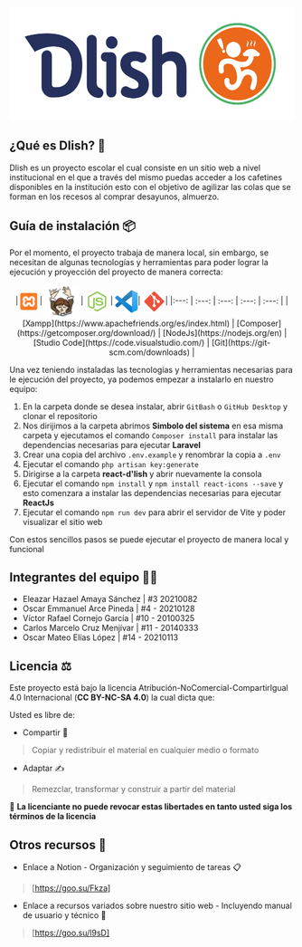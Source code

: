 
<p align="center">
    <img src='./public/readme-src/logo.png' height='200'>
</p>

## ¿Qué es Dlish? 💬
Dlish es un proyecto escolar el cual consiste en un sitio web a nivel institucional en el que a través del mismo puedas acceder a los cafetines disponibles en la institución esto con el objetivo de agilizar las colas que se forman en los recesos al comprar desayunos, almuerzo.

## Guía de instalación 📦
Por el momento, el proyecto trabaja de manera local, sin embargo, se necesitan de algunas tecnologías y herramientas para poder lograr la ejecución y proyección del proyecto de manera correcta:

<div align="center">
    | <img src="./public/readme-src/xampp-ico.svg" align='center' height='30' width='30'>  | <img src="./public/readme-src/composer-ico.svg" align='center' height='60' width='60'>   |  <img src="./public/readme-src/nodejs-ico.svg" align='center' height='40' width='40'>   | <img src="./public/readme-src/vsc-ico.svg" align='center' height='40' width='40'>| <img src="./public/readme-src/git-ico.svg" align='center' height='40' width='40'>|
|:---:   | :---: | :---: | :---: | :---: |
| [Xampp](https://www.apachefriends.org/es/index.html) | [Composer](https://getcomposer.org/download/)   | [NodeJs](https://nodejs.org/en)  | [Studio Code](https://code.visualstudio.com/) | [Git](https://git-scm.com/downloads) |
</div>

Una vez teniendo instaladas las tecnologías y herramientas necesarias para le ejecución del proyecto, ya podemos empezar a instalarlo en nuestro equipo:

1. En la carpeta donde se desea instalar, abrir `GitBash` o `GitHub Desktop` y clonar el repositorio
2. Nos dirijimos a la carpeta abrimos **Simbolo del sistema** en esa misma carpeta y ejecutamos el comando `Composer install` para instalar las dependencias necesarias para ejecutar **Laravel**
3. Crear una copia del archivo `.env.example` y renombrar la copia a `.env`
4. Ejecutar el comando `php artisan key:generate`
5. Dirigirse a la carpeta **react-d'lish** y abrir nuevamente la consola
6. Ejecutar el comando `npm install` y `npm install react-icons --save` y esto comenzara a instalar las dependencias necesarias para ejecutar **ReactJs**
7. Ejecutar el comando `npm run dev` para abrir el servidor de Vite y poder visualizar el sitio web

Con estos sencillos pasos se puede ejecutar el proyecto de manera local y funcional

## Integrantes del equipo 👨‍💻
- Eleazar Hazael Amaya Sánchez | #3 20210082
- Oscar Emmanuel Arce Pineda   | #4 - 20210128
- Víctor Rafael Cornejo García  | #10 - 20100325 
- Carlos Marcelo Cruz Menjívar | #11 - 20140333
- Oscar Mateo Elías López | #14 - 20210113

## Licencia ⚖️
Este proyecto está bajo la licencia Atribución-NoComercial-CompartirIgual 4.0 Internacional (**CC BY-NC-SA 4.0**) la cual dicta que:

Usted es libre de: 
- Compartir 🤝 
>Copiar y redistribuir el material en cualquier medio o formato

- Adaptar ✍️
>Remezclar, transformar y construir a partir del material

🚫 **La licenciante no puede revocar estas libertades en tanto usted siga los términos de la licencia**

## Otros recursos 📂
- Enlace a Notion - Organización y seguimiento de tareas 📋
>[https://goo.su/Fkza]

- Enlace a recursos variados sobre nuestro sitio web - Incluyendo manual de usuario y técnico 🎁
>[https://goo.su/l9sD]

